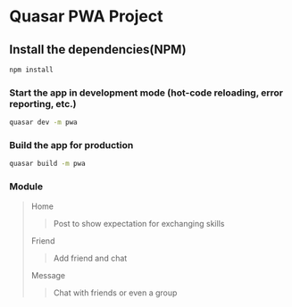 # Quasar PWA Project


## Install the dependencies(NPM)
```bash
npm install
```

### Start the app in development mode (hot-code reloading, error reporting, etc.)
```bash
quasar dev -m pwa
```


### Build the app for production
```bash
quasar build -m pwa
```

### Module
> Home
> > Post to show expectation for exchanging skills
>
> Friend
> > Add friend and chat 
>
> Message
> > Chat with friends or even a group
